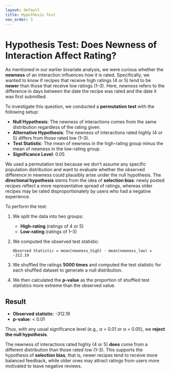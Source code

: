 ```yaml
---
layout: default
title: Hypothesis Test
nav_order: 3
---
```


# Hypothesis Test: Does Newness of Interaction Affect Rating?

As mentioned in our earlier bivariate analysis, we were curious whether the **newness** of an interaction influences how it is rated. Specifically, we wanted to know if recipes that receive high ratings (4 or 5) tend to be **newer** than those that receive low ratings (1–3). Here, *newness* refers to the difference in days between the date the recipe was rated and the date it was first submitted.

To investigate this question, we conducted a **permutation test** with the following setup:

* **Null Hypothesis**: The newness of interactions comes from the same distribution regardless of the rating given.
* **Alternative Hypothesis**: The newness of interactions rated highly (4 or 5) differs from those rated low (1–3).
* **Test Statistic**: The mean of newness in the high-rating group minus the mean of newness in the low-rating group.
* **Significance Level**: 0.05

We used a permutation test because we don’t assume any specific population distribution and want to evaluate whether the observed difference in newness could plausibly arise under the null hypothesis. The **directional hypothesis** stems from the idea of **selection bias**: newly posted recipes reflect a more representative spread of ratings, whereas older recipes may be rated disproportionately by users who had a negative experience.

To perform the test:

1. We split the data into two groups:

   * **High-rating** (ratings of 4 or 5)
   * **Low-rating** (ratings of 1–3)

2. We computed the observed test statistic:
   ```
   Observed Statistic = mean(newness_high) - mean(newness_low) = -312.19
   ```

3. We shuffled the ratings **5000 times** and computed the test statistic for each shuffled dataset to generate a null distribution.

4. We then calculated the **p-value** as the proportion of shuffled test statistics more extreme than the observed value.

## Result

* **Observed statistic**: -312.19
* **p-value**: < 0.01

Thus, with any usual significance level (e.g., α = 0.01 or α = 0.05), we **reject the null hypothesis**.

The newness of interactions rated highly (4 or 5) **does** come from a different distribution than those rated low (1–3). This supports the hypothesis of **selection bias**, that is, newer recipes tend to receive more balanced feedback, while older ones may attract ratings from users more motivated to leave negative reviews.
